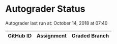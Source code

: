 # Autograder Status
Autograder last run at: October 14, 2018 at 07:40

| GitHub ID | Assignment | Graded Branch |
|-----------|------------|---------------|
